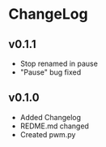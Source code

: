 ChangeLog
=========
v0.1.1
------------
- Stop renamed in pause
- "Pause" bug fixed

v0.1.0
------------
- Added Changelog
- REDME.md changed
- Created pwm.py
